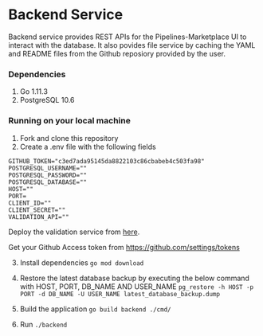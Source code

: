 # Backend Service
Backend service provides REST APIs for the Pipelines-Marketplace UI to interact with the database. It also povides file service by caching the YAML and README files from the Github reposiory provided by the user. 

### Dependencies
1. Go 1.11.3
2. PostgreSQL 10.6

### Running on your local machine
1. Fork and clone this repository
2. Create a .env file with the following fields <br/>
```
GITHUB_TOKEN="c3ed7ada95145da8822103c86cbabeb4c503fa98"
POSTGRESQL_USERNAME=""
POSTGRESQL_PASSWORD=""
POSTGRESQL_DATABASE=""
HOST=""
PORT=
CLIENT_ID=""
CLIENT_SECRET=""
VALIDATION_API=""
```
Deploy the validation service from [here](https://github.com/redhat-developer/tekton-hub/tree/master/backend/validation).

Get your Github Access token from <https://github.com/settings/tokens> 

3. Install dependencies 
  ```go mod download```

4. Restore the latest database backup by executing the below command with HOST, PORT, DB_NAME AND USER_NAME 
```pg_restore -h HOST -p PORT -d DB_NAME -U USER_NAME latest_database_backup.dump```

5. Build the application 
```go build backend ./cmd/```
6. Run
```./backend```
